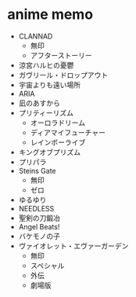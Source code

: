 # anime memo
- CLANNAD
    - 無印
    - アフターストーリー
- 涼宮ハルヒの憂鬱
- ガヴリール・ドロップアウト
- 宇宙よりも遠い場所
- ARIA
- 凪のあすから
- プリティーリズム
    - オーロラドリーム
    - ディアマイフューチャー
    - レインボーライブ
- キングオブプリズム
- プリパラ
- Steins Gate
  - 無印
  - ゼロ
- ゆるゆり
- NEEDLESS
- 聖剣の刀鍛冶
- Angel Beats!
- バケモノの子
- ヴァイオレット・エヴァーガーデン
     - 無印
     - スペシャル
     - 外伝
     - 劇場版
